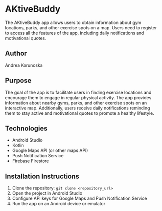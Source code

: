 # AKtiveBuddy

The AKtiveBuddy app allows users to obtain information about gym locations, parks, and other exercise spots on a map. Users need to register to access all the features of the app, including daily notifications and motivational quotes.

## Author

Andrea Korunoska

## Purpose

The goal of the app is to facilitate users in finding exercise locations and encourage them to engage in regular physical activity. The app provides information about nearby gyms, parks, and other exercise spots on an interactive map. Additionally, users receive daily notifications reminding them to stay active and motivational quotes to promote a healthy lifestyle.

## Technologies

- Android Studio
- Kotlin
- Google Maps API (or other maps API)
- Push Notification Service
- Firebase Firestore

## Installation Instructions

1. Clone the repository: `git clone <repository_url>`
2. Open the project in Android Studio
3. Configure API keys for Google Maps and Push Notification Service
4. Run the app on an Android device or emulator
